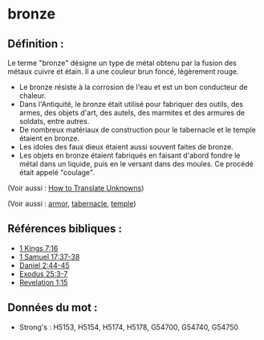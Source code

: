 # bronze

## Définition :

Le terme "bronze" désigne un type de métal obtenu par la fusion des métaux cuivre et étain. Il a une couleur brun foncé, légèrement rouge.

* Le bronze résiste à la corrosion de l'eau et est un bon conducteur de chaleur.
* Dans l'Antiquité, le bronze était utilisé pour fabriquer des outils, des armes, des objets d'art, des autels, des marmites et des armures de soldats, entre autres.
* De nombreux matériaux de construction pour le tabernacle et le temple étaient en bronze.
* Les idoles des faux dieux étaient aussi souvent faites de bronze.
* Les objets en bronze étaient fabriqués en faisant d'abord fondre le métal dans un liquide, puis en le versant dans des moules. Ce procédé était appelé "coulage".

(Voir aussi : [How to Translate Unknowns](rc://en/ta/man/translate/translate-unknown))

(Voir aussi : [armor](../other/armor.md), [tabernacle](../kt/tabernacle.md), [temple](../kt/temple.md))

## Références bibliques :

* [1 Kings 7:16](rc://en/tn/help/1ki/07/16)
* [1 Samuel 17:37-38](rc://en/tn/help/1sa/17/37)
* [Daniel 2:44-45](rc://en/tn/help/dan/02/44)
* [Exodus 25:3-7](rc://en/tn/help/exo/25/03)
* [Revelation 1:15](rc://en/tn/help/rev/01/15)

## Données du mot :

* Strong's : H5153, H5154, H5174, H5178, G54700, G54740, G54750
